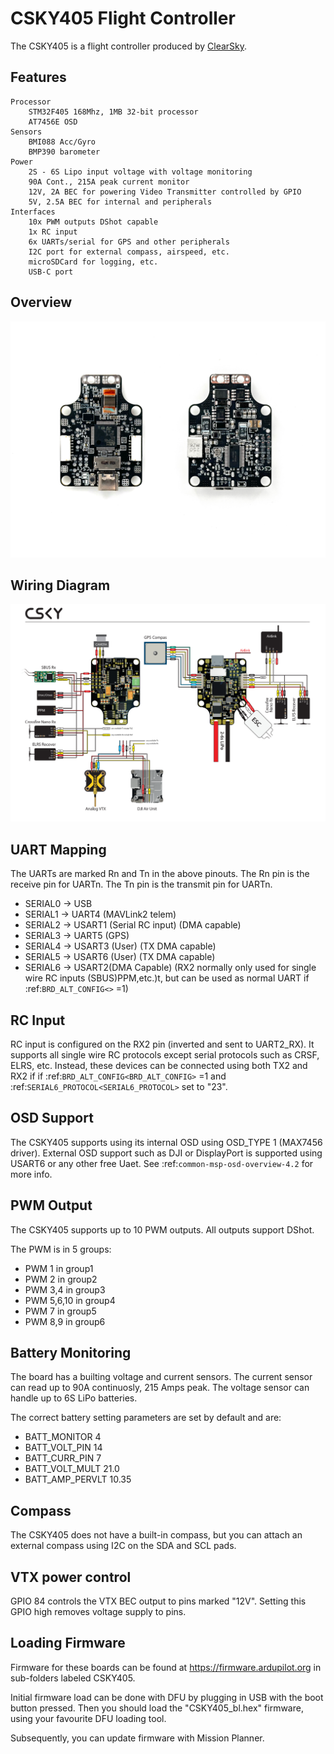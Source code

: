 # CSKY405 Flight Controller

The CSKY405 is a flight controller produced by [ClearSky](http://csky.space/products/csky_405).


## Features
    Processor
        STM32F405 168Mhz, 1MB 32-bit processor
        AT7456E OSD
    Sensors
        BMI088 Acc/Gyro
        BMP390 barometer
    Power
        2S - 6S Lipo input voltage with voltage monitoring
        90A Cont., 215A peak current monitor
        12V, 2A BEC for powering Video Transmitter controlled by GPIO
        5V, 2.5A BEC for internal and peripherals
    Interfaces
        10x PWM outputs DShot capable
        1x RC input
        6x UARTs/serial for GPS and other peripherals
        I2C port for external compass, airspeed, etc.
        microSDCard for logging, etc.
        USB-C port
  
## Overview

![CSKY405](CSKY405.png)

## Wiring Diagram

![CSKY405 Wiring](CSKY405_wiring.png)

## UART Mapping

The UARTs are marked Rn and Tn in the above pinouts. The Rn pin is the
receive pin for UARTn. The Tn pin is the transmit pin for UARTn.

 - SERIAL0 -> USB
 - SERIAL1 -> UART4  (MAVLink2 telem)
 - SERIAL2 -> USART1 (Serial RC input) (DMA capable)
 - SERIAL3 -> UART5  (GPS)
 - SERIAL4 -> USART3 (User) (TX DMA capable)
 - SERIAL5 -> USART6 (User) (TX DMA capable)
 - SERIAL6 -> USART2(DMA Capable) (RX2 normally only used for single wire RC inputs (SBUS)PPM,etc.)t, but can be used as normal UART if :ref:`BRD_ALT_CONFIG<>` =1) 


## RC Input

RC input is configured on the RX2 pin (inverted and sent to UART2_RX). It supports all single wire RC
protocols except serial protocols such as CRSF, ELRS, etc. Instead, these devices can be connected using both TX2 and RX2 if if :ref:`BRD_ALT_CONFIG<BRD_ALT_CONFIG>` =1 and :ref:`SERIAL6_PROTOCOL<SERIAL6_PROTOCOL>` set to "23".

   
## OSD Support

The CSKY405 supports using its internal OSD using OSD_TYPE 1 (MAX7456 driver). External OSD support such as DJI or DisplayPort is supported using USART6 or any other free Uaet. See :ref:`common-msp-osd-overview-4.2` for more info.

## PWM Output

The CSKY405 supports up to 10 PWM outputs. All outputs support DShot.

The PWM is in 5 groups:

 - PWM 1 in group1
 - PWM 2 in group2
 - PWM 3,4 in group3
 - PWM 5,6,10 in group4
 - PWM 7 in group5
 - PWM 8,9 in group6

## Battery Monitoring

The board has a builting voltage and current sensors. The current
sensor can read up to 90A continuosly, 215 Amps peak. The voltage sensor can handle up to 6S
LiPo batteries.

The correct battery setting parameters are set by default and are:

 - BATT_MONITOR 4
 - BATT_VOLT_PIN 14
 - BATT_CURR_PIN 7
 - BATT_VOLT_MULT 21.0
 - BATT_AMP_PERVLT 10.35

## Compass

The CSKY405 does not have a built-in compass, but you can attach an external compass using I2C on the SDA and SCL pads.

## VTX power control

GPIO 84 controls the VTX BEC output to pins marked "12V". Setting this GPIO high removes voltage supply to pins.

## Loading Firmware
Firmware for these boards can be found at https://firmware.ardupilot.org in sub-folders labeled CSKY405.

Initial firmware load can be done with DFU by plugging in USB with the
boot button pressed. Then you should load the "CSKY405_bl.hex"
firmware, using your favourite DFU loading tool.

Subsequently, you can update firmware with Mission Planner.


